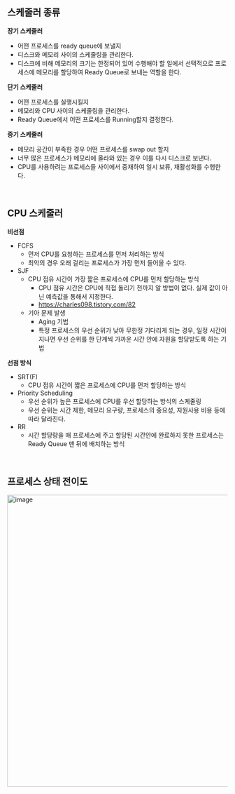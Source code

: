 ## 스케줄러 종류

**장기 스케줄러**

- 어떤 프로세스를 ready queue에 보낼지
- 디스크와 메모리 사이의 스케줄링을 관리한다.
- 디스크에 비해 메모리의 크기는 한정되어 있어 수행해야 할 일에서 선택적으로 프로세스에 메모리를 할당하여 Ready Queue로 보내는 역할을 한다.

**단기 스케줄러**

- 어떤 프로세스를 실행시킬지
- 메모리와 CPU 사이의 스케줄링을 관리한다.
- Ready Queue에서 어떤 프로세스를 Running할지 결정한다.

**중기 스케줄러**

- 메모리 공간이 부족한 경우 어떤 프로세스를 swap out 할지
- 너무 많은 프로세스가 메모리에 올라와 있는 경우 이를 다시 디스크로 보낸다.
- CPU를 사용하려는 프로세스들 사이에서 중재하여 일시 보류, 재활성화를 수행한다.

<br/>

## CPU 스케줄러

**비선점**

- FCFS
    - 먼저 CPU를 요청하는 프로세스를 먼저 처리하는 방식
    - 최악의 경우 오래 걸리는 프로세스가 가장 먼저 들어올 수 있다.
- SJF
    - CPU 점유 시간이 가장 짧은 프로세스에 CPU를 먼저 할당하는 방식
        - CPU 점유 시간은 CPU에 직접 돌리기 전까지 알 방법이 없다. 실제 값이 아닌 예측값을 통해서 지정한다.
        - https://charles098.tistory.com/82
    - 기아 문제 발생
        - Aging 기법
        - 특정 프로세스의 우선 순위가 낮아 무한정 기다리게 되는 경우, 일정 시간이 지나면 우선 순위를 한 단계씩 가까운 시간 안에 자원을 할당받도록 하는 기법

**선점 방식**

- SRT(F)
    - CPU 점유 시간이 짧은 프로세스에 CPU를 먼저 할당하는 방식
- Priority Scheduling
    - 우선 순위가 높은 프로세스에 CPU를 우선 할당하는 방식의 스케줄링
    - 우선 순위는 시간 제한, 메모리 요구량, 프로세스의 중요성, 자원사용 비용 등에 따라 달라진다.
- RR
    - 시간 할당량을 매 프로세스에 주고 할당된 시간안에 완료하지 못한 프로세스는 Ready Queue 맨 뒤에 배치하는 방식

<br/>

## 프로세스 상태 전이도

<img width="666" alt="image" src="https://github.com/SoftwareMaestro-Backend-Study/cs-study/assets/71378475/10529089-1be8-4831-8f6a-dffb07043ba9">
